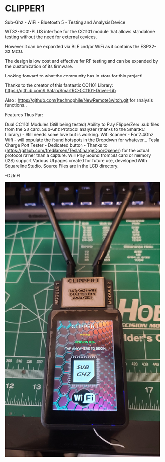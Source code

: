 # CLIPPER1

Sub-Ghz - WiFi - Bluetooth 5 - Testing and Analysis Device

WT32-SC01-PLUS interface for the CC1101 module that allows standalone testing without the need for external devices.

However it can be expanded via BLE and/or WiFi as it contains the ESP32-S3 MCU.

The design is low cost and effective for RF testing and can be expanded by the customization of its firmware.

Looking forward to what the community has in store for this project!

Thanks to the creator of this fantastic CC1101 Library: https://github.com/LSatan/SmartRC-CC1101-Driver-Lib

Also : https://github.com/1technophile/NewRemoteSwitch.git for analysis functions..


Features Thus Far: 

Dual CC1101 Modules (Still being tested)
Ability to Play FlipperZero .sub files from the SD card. 
Sub-Ghz Protocol analyzer (thanks to the SmartRC Library) - Still needs some love but is working. 
Wifi Scanner - For 2.4Ghz Wifi - will populate the found hotspots in the Dropdown for whatever...
Tesla Charge Port Tester - Dedicated button - Thanks to (https://github.com/fredilarsen/TeslaChargeDoorOpener) for the actual protocol rather than a capture. 
Will Play Sound from SD card or memory (I2S) support
Various UI pages created for future use, developed With Squareline Studio. Source Files are in the LCD directory.

-OzInFl

![alt text](https://github.com/OzInFl/CLIPPER1/blob/main/DocsAndImages/Clipper1.jpg?raw=true)
